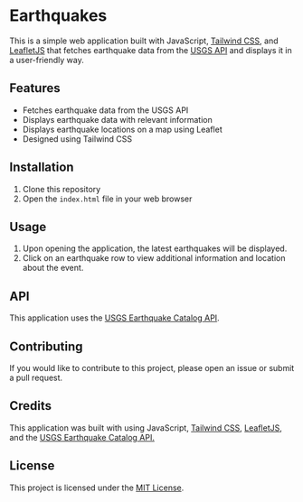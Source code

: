 # Earthquakes

This is a simple web application built with JavaScript, [Tailwind CSS](https://tailwindcss.com/), and [LeafletJS](https://leafletjs.com/) that fetches earthquake data from the [USGS API](https://earthquake.usgs.gov/fdsnws/event/1/) and displays it in a user-friendly way.

## Features

- Fetches earthquake data from the USGS API
- Displays earthquake data with relevant information
- Displays earthquake locations on a map using Leaflet
- Designed using Tailwind CSS

## Installation

1. Clone this repository
2. Open the `index.html` file in your web browser

## Usage

1. Upon opening the application, the latest earthquakes will be displayed.
2. Click on an earthquake row to view additional information and location about the event.

## API

This application uses the [USGS Earthquake Catalog API](https://earthquake.usgs.gov/fdsnws/event/1/).

## Contributing

If you would like to contribute to this project, please open an issue or submit a pull request.

## Credits

This application was built with using JavaScript, [Tailwind CSS](https://tailwindcss.com/), [LeafletJS](https://leafletjs.com/), and the [USGS Earthquake Catalog API.](https://earthquake.usgs.gov/fdsnws/event/1/)

## License

This project is licensed under the [MIT License](https://opensource.org/licenses/MIT).
